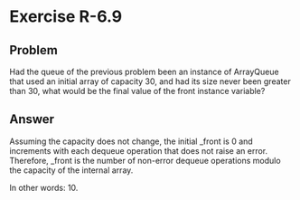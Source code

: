 # Exercise R-6.9

## Problem

Had the queue of the previous problem been an instance of ArrayQueue
that used an initial array of capacity 30, and had its size never been greater
than 30, what would be the final value of the front instance variable?

## Answer

Assuming the capacity does not change, the initial _front is 0 and increments
with each dequeue operation that does not raise an error. Therefore, _front is the number of non-error dequeue operations modulo the capacity of the internal array.

In other words: 10.

